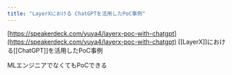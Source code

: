 ```yaml
---
title: "LayerXにおける ChatGPTを活用したPoC事例"
---
```


[https://speakerdeck.com/yuya4/layerx-poc-with-chatgpt](https://speakerdeck.com/yuya4/layerx-poc-with-chatgpt)
[[LayerX]]における[[ChatGPT]]を活用したPoC事例

MLエンジニアでなくてもPoCできる
